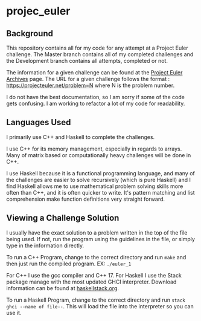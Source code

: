 # projec_euler

## Background
This repository contains all for my code for any attempt at a Project Euler challenge.
The Master branch contains all of my completed challenges and the Development branch contains all attempts, completed or not.

The information for a given challenge can be found at the [Project Euler Archives](https://projecteuler.net/archives) page. The URL for a given challenge follows the format : https://projecteuler.net/problem=N where N is the problem number.

I do not have the best documentation, so I am sorry if some of the code gets confusing. I am working to refactor a lot of my code for readability.

## Languages Used
I primarily use C++ and Haskell to complete the challenges.

I  use C++ for its memory management, especially in regards to arrays. Many of matrix based or computationally heavy challenges will be done in C++.

I use Haskell because it is a functional programming language, and many of the challenges are easier to solve recursively (which is pure Haskell) and I find Haskell allows me to use mathematical problem solving skills more often than C++, and it is often quicker to write. It's pattern matching and list comprehension make function definitions very straight forward.

## Viewing a Challenge Solution
I usually have the exact solution to a problem written in the top of the file being used. If not, run the program using the guidelines in the file, or simply type in the information directly.

To run a C++ Program, change to the correct directory and run `make` and then just run the compiled program. EX: `./euler_1`

For C++ I use the gcc compiler and C++ 17. For Haskell I use the Stack package manage with the most updated GHCI interpreter. Download information can be found at [haskellstack.org](haskellstack.org).

To run a Haskell Program, change to the correct directory and run `stack ghci --name of file--`. This will load the file into the interpreter so you can use it.
